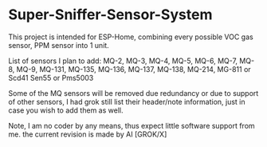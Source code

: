 # Super-Sniffer-Sensor-System
This project is intended for ESP-Home, combining every possible VOC gas sensor, PPM sensor into 1 unit.

List of sensors I plan to add:
MQ-2, 
MQ-3, 
MQ-4, 
MQ-5, 
MQ-6, 
MQ-7, 
MQ-8, 
MQ-9, 
MQ-131, 
MQ-135, 
MQ-136, 
MQ-137, 
MQ-138,
MQ-214, 
MG-811 or Scd41
Sen55 or  Pms5003 

Some of the MQ sensors will be removed due redundancy or due to support of other sensors, I had grok still list their header/note information, just in case you wish to add them as well.

Note, I am no coder by any means, thus expect little software support from me.
the current revision is made by AI [GROK/X]
